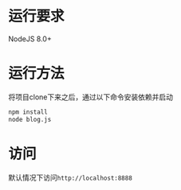 # 运行要求
NodeJS 8.0+

# 运行方法
将项目clone下来之后，通过以下命令安装依赖并启动
```bash
npm install
node blog.js
```

# 访问
默认情况下访问`http://localhost:8888`